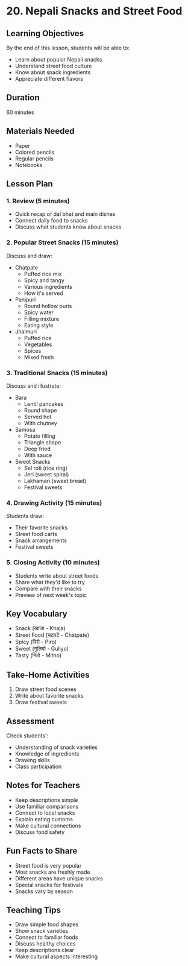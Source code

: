 # 20. Nepali Snacks and Street Food

## Learning Objectives

By the end of this lesson, students will be able to:

- Learn about popular Nepali snacks
- Understand street food culture
- Know about snack ingredients
- Appreciate different flavors

## Duration

60 minutes

## Materials Needed

- Paper
- Colored pencils
- Regular pencils
- Notebooks

## Lesson Plan

### 1. Review (5 minutes)

- Quick recap of dal bhat and main dishes
- Connect daily food to snacks
- Discuss what students know about snacks

### 2. Popular Street Snacks (15 minutes)

Discuss and draw:

- Chatpate
    - Puffed rice mix
    - Spicy and tangy
    - Various ingredients
    - How it's served
- Panipuri
    - Round hollow puris
    - Spicy water
    - Filling mixture
    - Eating style
- Jhalmuri
    - Puffed rice
    - Vegetables
    - Spices
    - Mixed fresh

### 3. Traditional Snacks (15 minutes)

Discuss and illustrate:

- Bara
    - Lentil pancakes
    - Round shape
    - Served hot
    - With chutney
- Samosa
    - Potato filling
    - Triangle shape
    - Deep fried
    - With sauce
- Sweet Snacks
    - Sel roti (rice ring)
    - Jeri (sweet spiral)
    - Lakhamari (sweet bread)
    - Festival sweets

### 4. Drawing Activity (15 minutes)

Students draw:

- Their favorite snacks
- Street food carts
- Snack arrangements
- Festival sweets

### 5. Closing Activity (10 minutes)

- Students write about street foods
- Share what they'd like to try
- Compare with their snacks
- Preview of next week's topic

## Key Vocabulary

- Snack (खाजा - Khaja)
- Street Food (चटपटे - Chatpate)
- Spicy (पिरो - Piro)
- Sweet (गुलियो - Guliyo)
- Tasty (मिठो - Mitho)

## Take-Home Activities

1. Draw street food scenes
2. Write about favorite snacks
3. Draw festival sweets

## Assessment

Check students':

- Understanding of snack varieties
- Knowledge of ingredients
- Drawing skills
- Class participation

## Notes for Teachers

- Keep descriptions simple
- Use familiar comparisons
- Connect to local snacks
- Explain eating customs
- Make cultural connections
- Discuss food safety

## Fun Facts to Share

- Street food is very popular
- Most snacks are freshly made
- Different areas have unique snacks
- Special snacks for festivals
- Snacks vary by season

## Teaching Tips

- Draw simple food shapes
- Show snack varieties
- Connect to familiar foods
- Discuss healthy choices
- Keep descriptions clear
- Make cultural aspects interesting